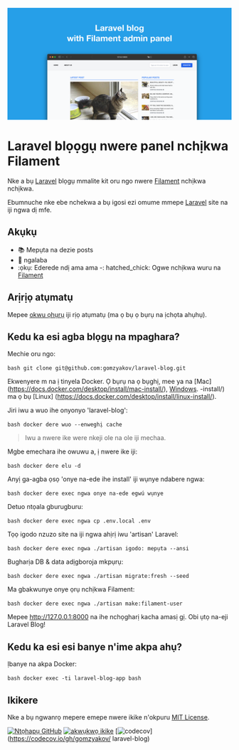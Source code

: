 ![Blọọgụ Laravel nwere panel nchịkwa Filament](./docs/social-preview-en.png)

# Laravel blọọgụ nwere panel nchịkwa Filament

Nke a bụ [Laravel](https://laravel.com) blọgụ mmalite kit oru ngo nwere [Filament](https://filamentphp.com) nchịkwa nchịkwa.

Ebumnuche nke ebe nchekwa a bụ igosi ezi omume mmepe [Laravel](https://laravel.com) site na iji ngwa dị mfe.

## Akụkụ

- 📚 Mepụta na dezie posts
- 🥑 ngalaba
- :ọkụ: Ederede ndị ama ama
-: hatched_chick: Ogwe nchịkwa wuru na [Filament](https://filamentphp.com)

## Arịrịọ atụmatụ

Mepee [okwu ọhụrụ](https://github.com/gomzyakov/laravel-blog/issues/new) iji rịọ atụmatụ (ma ọ bụ ọ bụrụ na ịchọta ahụhụ).

## Kedu ka esi agba blọgụ na mpaghara?

Mechie oru ngo:

`` bash
git clone git@github.com:gomzyakov/laravel-blog.git
``

Ekwenyere m na ị tinyela Docker. Ọ bụrụ na ọ bụghị, mee ya na [Mac] (https://docs.docker.com/desktop/install/mac-install/), [Windows](https://docs.docker.com/desktop/install/windows). -install/) ma ọ bụ [Linux] (https://docs.docker.com/desktop/install/linux-install/).

Jiri iwu a wuo ihe onyonyo 'laravel-blog':

`` bash
docker dere wuo --enweghị cache
``

> Iwu a nwere ike were nkeji ole na ole iji mechaa.

Mgbe emechara ihe owuwu a, ị nwere ike iji:

`` bash
docker dere elu -d
``

Anyị ga-agba ọsọ 'onye na-ede ihe install' iji wụnye ndabere ngwa:

`` bash
docker dere exec ngwa onye na-ede egwú wụnye
``

Detuo ntọala gburugburu:

`` bash
docker dere exec ngwa cp .env.local .env
``

Tọọ igodo nzuzo site na iji ngwa ahịrị iwu 'artisan' Laravel:

`` bash
docker dere exec ngwa ./artisan igodo: mepụta --ansi
``

Bugharịa DB & data adịgboroja mkpụrụ:

`` bash
docker dere exec ngwa ./artisan migrate:fresh --seed
``

Ma gbakwunye onye ọrụ nchịkwa Filament:

`` bash
docker dere exec ngwa ./artisan make:filament-user
``

Mepee http://127.0.0.1:8000 na ihe nchọgharị kacha amasị gị. Obi ụtọ na-eji Laravel Blog!

## Kedu ka esi esi banye n'ime akpa ahụ?

Ịbanye na akpa Docker:

`` bash
docker exec -ti laravel-blog-app bash
``

## Ikikere

Nke a bụ ngwanrọ mepere emepe nwere ikike n'okpuru [MIT License](https://github.com/gomzyakov/php-code-style/blob/main/LICENSE).


[![Ntọhapụ GitHub](https://img.shields.io/github/release/gomzyakov/laravel-blog.svg)](https://github.com/gomzyakov/laravel-blog/releases/latest)
[![akwụkwọ ikike](https://img.shields.io/badge/License-MIT-green.svg)](https://github.com/gomzyakov/laravel-blog/blob/development/LICENSE)
[![codecov](https://codecov.io/gh/gomzyakov/laravel-blog/branch/main/graph/badge.svg?token=4CYTVMVUYV)](https://codecov.io/gh/gomzyakov/ laravel-blog)